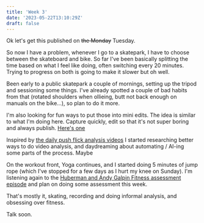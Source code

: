 ```yaml
---
title: 'Week 3'
date: '2023-05-22T13:10:29Z'
draft: false
---
```


Ok let's get this published on ~~the Monday~~ Tuesday.

So now I have a problem, whenever I go to a skatepark, I have to choose between
the skateboard and bike. So far I've been basically splitting the time based on
what I feel like doing, often switching every 20 minutes. Trying to progress on
both is going to make it slower but oh well. 

Been early to a public skatepark a couple of mornings, setting up the tripod and
sessioning some things. I've already spotted a couple of bad habits from that
(rotated shoulders when ollieing, butt not back enough on manuals on the
bike...), so plan to do it more.  

I'm also looking for fun ways to put those into mini edits. The idea is similar
to what I'm doing here. Capture quickly, edit so that it's not super boring and
always publish. [Here's one]( https://www.instagram.com/p/CsjGAF3Is2L/)

Inspired by [the daily push flick analysis
videos](https://www.instagram.com/p/CsEcOPjNfix/) I started researching better
ways to do video analysis, and daydreaming about automating / AI-ing some parts
of the process. Maybe

On the workout front, Yoga continues, and I started doing 5 minutes of jump rope
(which I've stopped for a few days as I hurt my knee on Sunday). I'm listening
again to the [Huberman and Andy Galpin Fitness assessment
episode](https://hubermanlab.com/dr-andy-galpin-how-to-assess-improve-all-aspects-of-your-fitness/)
and plan on doing some assessment this week.

That's mostly it, skating, recording and doing informal analysis, and
obsessing over fitness.  

Talk soon.
